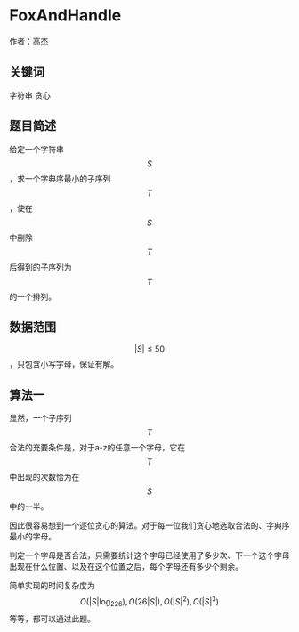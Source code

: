 ﻿# FoxAndHandle
作者：高杰

## 关键词

字符串 贪心

## 题目简述

给定一个字符串$$S$$，求一个字典序最小的子序列$$T$$，使在$$S$$中删除$$T$$后得到的子序列为$$T$$的一个排列。

## 数据范围

$$|S|\le50$$，只包含小写字母，保证有解。

## 算法一

显然，一个子序列$$T$$合法的充要条件是，对于a-z的任意一个字母，它在$$T$$中出现的次数恰为在$$S$$中的一半。

因此很容易想到一个逐位贪心的算法。对于每一位我们贪心地选取合法的、字典序最小的字母。

判定一个字母是否合法，只需要统计这个字母已经使用了多少次、下一个这个字母出现在什么位置、以及在这个位置之后，每个字母还有多少个剩余。

简单实现的时间复杂度为$$O(|S|\log_226),O(26|S|),O(|S|^2),O(|S|^3)$$等等，都可以通过此题。
